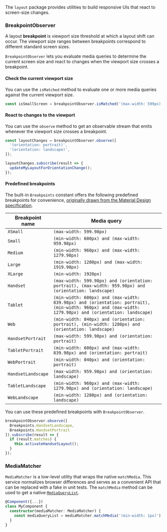 The `layout` package provides utilities to build responsive UIs that react to screen-size changes. 

### BreakpointObserver

A layout **breakpoint** is viewport size threshold at which a layout shift can occur. The viewport
size ranges between breakpoints correspond to different standard screen sizes. 

`BreakpointObserver` lets you evaluate media queries to determine the current screen size and
react to changes when the viewport size crosses a breakpoint.

<!-- example(breakpoint-observer-overview) -->

#### Check the current viewport size
You can use the `isMatched` method to evaluate one or more media queries against the current
viewport size.

```ts
const isSmallScreen = breakpointObserver.isMatched('(max-width: 599px)');
```

#### React to changes to the viewport
You can use the `observe` method to get an observable stream that emits whenever the viewport size
crosses a breakpoint.

```ts
const layoutChanges = breakpointObserver.observe([
  '(orientation: portrait)',
  '(orientation: landscape)',
]);

layoutChanges.subscribe(result => {
  updateMyLayoutForOrientationChange();
});
```

#### Predefined breakpoints

The built-in `Breakpoints` constant offers the following predefined breakpoints for convenience,
[originally drawn from the Material Design
specification](https://material.io/archive/guidelines/layout/responsive-ui.html).

| Breakpoint name    | Media query                                                                                                                                            |
|--------------------|--------------------------------------------------------------------------------------------------------------------------------------------------------|
| `XSmall`           | `(max-width: 599.98px)`                                                                                                                                |
| `Small`            | `(min-width: 600px) and (max-width: 959.98px)`                                                                                                         |
| `Medium`           | `(min-width: 960px) and (max-width: 1279.98px)`                                                                                                        |
| `Large`            | `(min-width: 1280px) and (max-width: 1919.98px)`                                                                                                       |
| `XLarge`           | `(min-width: 1920px)`                                                                                                                                  |
| `Handset`          | `(max-width: 599.98px) and (orientation: portrait), (max-width: 959.98px) and (orientation: landscape)`                                                |
| `Tablet`           | `(min-width: 600px) and (max-width: 839.98px) and (orientation: portrait), (min-width: 960px) and (max-width: 1279.98px) and (orientation: landscape)` |
| `Web`              | `(min-width: 840px) and (orientation: portrait), (min-width: 1280px) and (orientation: landscape)`                                                     |
| `HandsetPortrait`  | `(max-width: 599.98px) and (orientation: portrait)`                                                                                                    |
| `TabletPortrait`   | `(min-width: 600px) and (max-width: 839.98px) and (orientation: portrait)`                                                                             |
| `WebPortrait`      | `(min-width: 840px) and (orientation: portrait)`                                                                                                       |
| `HandsetLandscape` | `(max-width: 959.98px) and (orientation: landscape)`                                                                                                   |
| `TabletLandscape`  | `(min-width: 960px) and (max-width: 1279.98px) and (orientation: landscape)`                                                                           |
| `WebLandscape`     | `(min-width: 1280px) and (orientation: landscape)`                                                                                                     |

You can use these predefined breakpoints with `BreakpointObserver`.

```ts
breakpointObserver.observe([
  Breakpoints.HandsetLandscape,
  Breakpoints.HandsetPortrait
]).subscribe(result => {
  if (result.matches) {
    this.activateHandsetLayout();
  }
});
```

### MediaMatcher
`MediaMatcher` is a low-level utility that wraps the native `matchMedia`. This service
normalizes browser differences and serves as a convenient API that can be replaced with a fake in
unit tests.
The `matchMedia` method can be used to get a native
[`MediaQueryList`](https://developer.mozilla.org/en-US/docs/Web/API/MediaQueryList).

```ts
@Component({...})
class MyComponent {
  constructor(mediaMatcher: MediaMatcher) {
    const mediaQueryList = mediaMatcher.matchMedia('(min-width: 1px)');
  }
}
```
